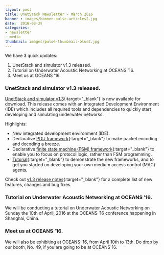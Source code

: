```yaml
---
layout: post
title: UnetStack Newsletter - March 2016
banner : images/banner-pulse-articles2.jpg
date:  2016-03-29
categories:
- newsletter
- media
thumbnail: images/pulse-thumbnail-blue2.jpg
---
```


We have 3 quick updates: 

1. UnetStack and simulator v1.3 released.
2. Tutorial on Underwater Acoustic Networking at OCEANS ’16.
3. Meet us at OCEANS ’16.

### UnetStack and simulator v1.3 released.

[UnetStack and simulator v1.3](http://www.unetstack.net/){:target="_blank"} is now available for download. This release comes with an Integrated Development Environment (IDE) which includes all required tools and dependencies to quickly start developing and simulating underwater networks.

Highlights:

- New integrated development environment (IDE).
- Declarative [PDU framework](https://www.unetstack.net/cookbook.html#encoding-and-decoding-pdus){:target="_blank"} to make packet encoding and decoding a breeze.
- Declarative [finite state machine (FSM) framework](https://www.unetstack.net/javadoc/org/arl/unet/FSMBuilder.html){:target="_blank"} to enable you to focus on protocol logic, rather than FSM programming.
- [Tutorial](https://www.unetstack.net/mac.html){:target="_blank"} to demonstrate the new frameworks, and to get you started on developing your own medium access control (MAC) agents.

Check out [v1.3 release notes](https://www.unetstack.net/relnotes-v1.3.html){:target="_blank"} for a complete list of new features, changes and bug fixes.

### Tutorial on Underwater Acoustic Networking at OCEANS ’16.

We will be conducting a tutorial on Underwater Acoustic Networking on Sunday the 10th of April, 2016 at the OCEANS ’16 conference happening in Shanghai, China.

### Meet us at OCEANS ’16.

We will also be exhibiting at OCEANS ’16, from April 10th to 13th. Do drop by our booth, No. 49, if you are going to be at OCEANS'16.

